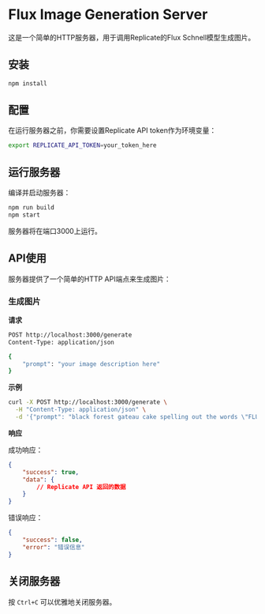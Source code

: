 # Flux Image Generation Server

这是一个简单的HTTP服务器，用于调用Replicate的Flux Schnell模型生成图片。

## 安装

```bash
npm install
```

## 配置

在运行服务器之前，你需要设置Replicate API token作为环境变量：

```bash
export REPLICATE_API_TOKEN=your_token_here
```

## 运行服务器

编译并启动服务器：

```bash
npm run build
npm start
```

服务器将在端口3000上运行。

## API使用

服务器提供了一个简单的HTTP API端点来生成图片：

### 生成图片

**请求**

```bash
POST http://localhost:3000/generate
Content-Type: application/json

{
    "prompt": "your image description here"
}
```

**示例**

```bash
curl -X POST http://localhost:3000/generate \
  -H "Content-Type: application/json" \
  -d '{"prompt": "black forest gateau cake spelling out the words \"FLUX SCHNELL\", tasty, food photography, dynamic shot"}'
```

**响应**

成功响应：
```json
{
    "success": true,
    "data": {
        // Replicate API 返回的数据
    }
}
```

错误响应：
```json
{
    "success": false,
    "error": "错误信息"
}
```

## 关闭服务器

按 `Ctrl+C` 可以优雅地关闭服务器。